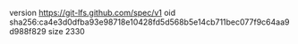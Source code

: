 version https://git-lfs.github.com/spec/v1
oid sha256:ca4e3d0dfba93e98718e10428fd5d568b5e14cb711bec077f9c64aa9d988f829
size 2330
